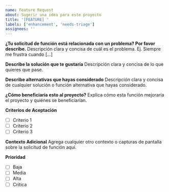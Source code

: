 ```yaml
---
name: Feature Request
about: Sugerir una idea para este proyecto
title: '[FEATURE] '
labels: ['enhancement', 'needs-triage']
assignees: ''
---
```


**¿Tu solicitud de función está relacionada con un problema? Por favor describe.**
Descripción clara y concisa de cuál es el problema. Ej. Siempre me frustra cuando [...]

**Describe la solución que te gustaría**
Descripción clara y concisa de lo que quieres que pase.

**Describe alternativas que hayas considerado**
Descripción clara y concisa de cualquier solución o función alternativa que hayas considerado.

**¿Cómo beneficiaría esto al proyecto?**
Explica cómo esta función mejoraría el proyecto y quiénes se beneficiarían.

**Criterios de Aceptación**

- [ ] Criterio 1
- [ ] Criterio 2
- [ ] Criterio 3

**Contexto Adicional**
Agrega cualquier otro contexto o capturas de pantalla sobre la solicitud de función aquí.

**Prioridad**

- [ ] Baja
- [ ] Media
- [ ] Alta
- [ ] Crítica
